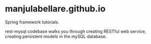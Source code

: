 # manjulabellare.github.io
Spring framework tutorials.

rest-mysql codebase walks you through creating RESTful web service, creating persistent models in the mySQL database.
